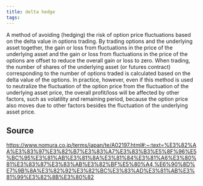 ```yaml
---
title: delta hedge
tags: 
---
```


A method of avoiding (hedging) the risk of option price fluctuations based on the delta value in options trading. By trading options and the underlying asset together, the gain or loss from fluctuations in the price of the underlying asset and the gain or loss from fluctuations in the price of the options are offset to reduce the overall gain or loss to zero. When trading, the number of shares of the underlying asset (or futures contract) corresponding to the number of options traded is calculated based on the delta value of the options. In practice, however, even if this method is used to neutralize the fluctuation of the option price from the fluctuation of the underlying asset price, the overall profit/loss will be affected by other factors, such as volatility and remaining period, because the option price also moves due to other factors besides the fluctuation of the underlying asset price.

## Source
https://www.nomura.co.jp/terms/japan/te/A02197.html#:~:text=%E3%82%AA%E3%83%97%E3%82%B7%E3%83%A7%E3%83%B3%E5%8F%96%E5%BC%95%E3%81%AB%E3%81%8A%E3%81%84%E3%81%A6%E3%80%81%E3%83%87%E3%83%AB%E3%82%BF%E5%80%A4,%E6%90%8D%E7%9B%8A%E3%82%92%E3%82%BC%E3%83%AD%E3%81%AB%E3%81%99%E3%82%8B%E3%80%82